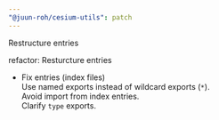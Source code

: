 ```yaml
---
"@juun-roh/cesium-utils": patch
---
```


Restructure entries

refactor: Resturcture entries

* Fix entries (index files)  
Use named exports instead of wildcard exports (`*`).  
Avoid import from index entries.  
Clarify `type` exports.
